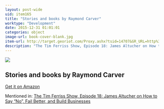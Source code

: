 ```yaml
---
layout: post-wide
uid: item165
title: "Stories and books by Raymond Carver"
worktype: "Development"
date: 2015-12-31 01:01:01
categories: object
image-url: book-cover-blank.jpg
item-url: http://target.georiot.com/Proxy.ashx?tsid=14707&GR_URL=http%3A%2F%2Fwww.amazon.com%2FRaymond-Carver%2Fe%2FB000APVCS4%2F
description: "The Tim Ferriss Show, Episode 18: James Altucher on How to Say “No”, Fail Better, and Build Businesses"
---
```

<a href="http://target.georiot.com/Proxy.ashx?tsid=14707&GR_URL=http%3A%2F%2Fwww.amazon.com%2FRaymond-Carver%2Fe%2FB000APVCS4%2F" target="blank"><img src="../../../../img/thumbs/book-cover-blank.jpg" class="prod-img"></a>
<h2>Stories and books by Raymond Carver</h2>
<p><a href="http://target.georiot.com/Proxy.ashx?tsid=14707&GR_URL=http%3A%2F%2Fwww.amazon.com%2FRaymond-Carver%2Fe%2FB000APVCS4%2F" target="blank">Get it on Amazon</a><p>
<p>Mentioned in: <a href="http://fourhourworkweek.com/2014/07/11/james-altucher/" target="blank">The Tim Ferriss Show, Episode 18: James Altucher on How to Say “No”, Fail Better, and Build Businesses</a></p>
